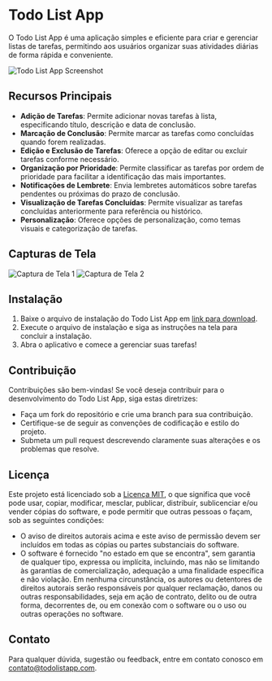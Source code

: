 # Todo List App

O Todo List App é uma aplicação simples e eficiente para criar e gerenciar listas de tarefas, permitindo aos usuários organizar suas atividades diárias de forma rápida e conveniente.

![Todo List App Screenshot](screenshot.png)

## Recursos Principais

- **Adição de Tarefas**: Permite adicionar novas tarefas à lista, especificando título, descrição e data de conclusão.
- **Marcação de Conclusão**: Permite marcar as tarefas como concluídas quando forem realizadas.
- **Edição e Exclusão de Tarefas**: Oferece a opção de editar ou excluir tarefas conforme necessário.
- **Organização por Prioridade**: Permite classificar as tarefas por ordem de prioridade para facilitar a identificação das mais importantes.
- **Notificações de Lembrete**: Envia lembretes automáticos sobre tarefas pendentes ou próximas do prazo de conclusão.
- **Visualização de Tarefas Concluídas**: Permite visualizar as tarefas concluídas anteriormente para referência ou histórico.
- **Personalização**: Oferece opções de personalização, como temas visuais e categorização de tarefas.

## Capturas de Tela

![Captura de Tela 1](screenshot1.png)
![Captura de Tela 2](screenshot2.png)

## Instalação

1. Baixe o arquivo de instalação do Todo List App em [link para download](#).
2. Execute o arquivo de instalação e siga as instruções na tela para concluir a instalação.
3. Abra o aplicativo e comece a gerenciar suas tarefas!

## Contribuição

Contribuições são bem-vindas! Se você deseja contribuir para o desenvolvimento do Todo List App, siga estas diretrizes:

- Faça um fork do repositório e crie uma branch para sua contribuição.
- Certifique-se de seguir as convenções de codificação e estilo do projeto.
- Submeta um pull request descrevendo claramente suas alterações e os problemas que resolve.

## Licença

Este projeto está licenciado sob a [Licença MIT](LICENSE), o que significa que você pode usar, copiar, modificar, mesclar, publicar, distribuir, sublicenciar e/ou vender cópias do software, e pode permitir que outras pessoas o façam, sob as seguintes condições:
- O aviso de direitos autorais acima e este aviso de permissão devem ser incluídos em todas as cópias ou partes substanciais do software.
- O software é fornecido "no estado em que se encontra", sem garantia de qualquer tipo, expressa ou implícita, incluindo, mas não se limitando às garantias de comercialização, adequação a uma finalidade específica e não violação. Em nenhuma circunstância, os autores ou detentores de direitos autorais serão responsáveis por qualquer reclamação, danos ou outras responsabilidades, seja em ação de contrato, delito ou de outra forma, decorrentes de, ou em conexão com o software ou o uso ou outras operações no software.

## Contato

Para qualquer dúvida, sugestão ou feedback, entre em contato conosco em [contato@todolistapp.com](mailto:contato@todolistapp.com).
